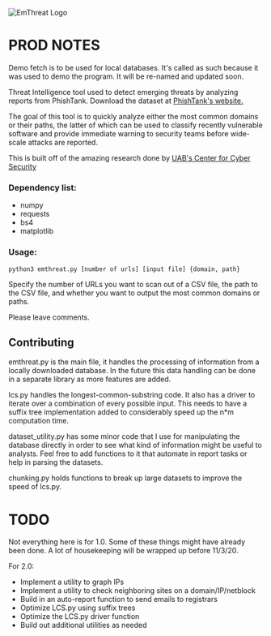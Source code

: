 ![EmThreat Logo](https://imgur.com/Hv703W4.png)

# PROD NOTES
Demo fetch is to be used for local databases. It's called as such because it was used to demo the program. It will be re-named and updated soon.


Threat Intelligence tool used to detect emerging threats by analyzing reports from PhishTank. Download the dataset at [PhishTank's website.](https://www.phishtank.com/developer_info.php)

The goal of this tool is to quickly analyze either the most common domains or their paths, the latter of which can be used to classify recently vulnerable software and provide immediate warning to security teams before wide-scale attacks are reported.

This is built off of the amazing research done by [UAB's Center for Cyber Security](https://www.uab.edu/cas/thecenter/images/Documents/Identifying-Vulnerable-Websites-by-Analysis-of-Common-Strings-in-Phishing-URLs.pdf)

### Dependency list:
- numpy
- requests
- bs4
- matplotlib

### Usage:
`python3 emthreat.py [number of urls] [input file] {domain, path}`

Specify the number of URLs you want to scan out of a CSV file, the path to the CSV file, and whether you want to output the most common domains or paths.

Please leave comments.

## Contributing
emthreat.py is the main file, it handles the processing of information from a locally downloaded database. In the future this data handling can be done in a separate library as more features are added.

lcs.py handles the longest-common-substring code. It also has a driver to iterate over a combination of every possible input. This needs to have a suffix tree implementation added to considerably speed up  the n\*m computation time.

dataset_utility.py has some minor code that I use for manipulating the database directly in order to see what kind of information might be useful to analysts. Feel free to add functions to it that automate in report tasks or help in parsing the datasets. 

chunking.py holds functions to break up large datasets to improve the speed of lcs.py. 

# TODO
Not everything here is for 1.0. Some of these things might have already been done. A lot of housekeeping will be wrapped up before 11/3/20. 

For 2.0:
- Implement a utility to graph IPs
- Implement a utility to check neighboring sites on a domain/IP/netblock
- Build in an auto-report function to send emails to registrars
- Optimize LCS.py using suffix trees
- Optimize the LCS.py driver function
- Build out additional utilities as needed
